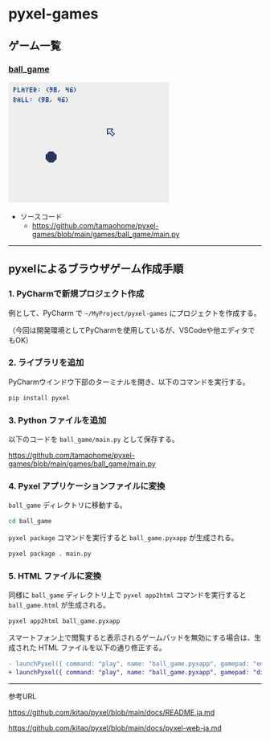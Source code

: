 # pyxel-games

## ゲーム一覧

### [ball_game](https://tamaohome.github.io/pyxel-games/games/ball_game/ball_game.html)

[![ball_game](https://github.com/tamaohome/pyxel-games/blob/main/games/ball_game/ball_game.png?raw=true)](https://tamaohome.github.io/pyxel-games/games/ball_game/ball_game.html)

- ソースコード
  - https://github.com/tamaohome/pyxel-games/blob/main/games/ball_game/main.py

---

## pyxelによるブラウザゲーム作成手順

### 1. PyCharmで新規プロジェクト作成

例として、PyCharm で `~/MyProject/pyxel-games` にプロジェクトを作成する。

（今回は開発環境としてPyCharmを使用しているが、VSCodeや他エディタでもOK）

### 2. ライブラリを追加

PyCharmウインドウ下部のターミナルを開き、以下のコマンドを実行する。

```sh
pip install pyxel
```

### 3. Python ファイルを追加

以下のコードを `ball_game/main.py` として保存する。

https://github.com/tamaohome/pyxel-games/blob/main/games/ball_game/main.py

### 4. Pyxel アプリケーションファイルに変換

`ball_game` ディレクトリに移動する。

```sh
cd ball_game
```

`pyxel package` コマンドを実行すると `ball_game.pyxapp` が生成される。

```sh
pyxel package . main.py
```

### 5. HTML ファイルに変換

同様に `ball_game` ディレクトリ上で `pyxel app2html` コマンドを実行すると `ball_game.html` が生成される。

```sh
pyxel app2html ball_game.pyxapp
```

スマートフォン上で閲覧すると表示されるゲームパッドを無効にする場合は、生成された HTML ファイルを以下の通り修正する。

```diff
- launchPyxel({ command: "play", name: "ball_game.pyxapp", gamepad: "enabled", ...
+ launchPyxel({ command: "play", name: "ball_game.pyxapp", gamepad: "disabled", ...
```

---

参考URL

https://github.com/kitao/pyxel/blob/main/docs/README.ja.md

https://github.com/kitao/pyxel/blob/main/docs/pyxel-web-ja.md